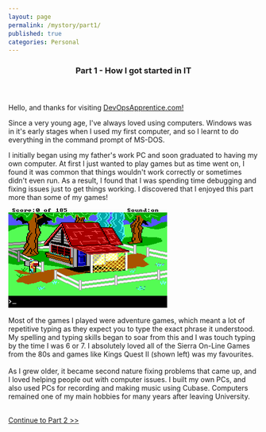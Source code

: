 ```yaml
---
layout: page
permalink: /mystory/part1/
published: true
categories: Personal
---
```

  <header class="post-header">
    <h3 class="post-title">Part 1 - How I got started in IT</h3>
  </header>

Hello, and thanks for visiting <a href="/">DevOpsApprentice.com!</a>

Since a very young age, I've always loved using computers. Windows was in it's
early stages when I used my first computer, and so I learnt to do everything in
the command prompt of MS-DOS.

I initially began using my father's work PC and soon graduated to
having my own computer. At first I just wanted to play games but as time went
on, I found it was common that things wouldn't work correctly or sometimes didn't
even run. As a result, I found that I was spending time debugging and fixing issues
just to get things working. I discovered that I enjoyed this part more than some of my games!

<img src="/_pictures/kq2-1.png" alt="Kings Quest 2" class="leftimg" />

Most of the games I played were adventure games, which meant a lot of repetitive typing
as they expect you to type the exact phrase it understood. My spelling and typing skills began to soar from this and I was touch typing by the time I was 6 or 7. I
absolutely loved all of the Sierra On-Line Games from the 80s and games like
Kings Quest II (shown left) was my favourites.
<br>
<br>
As I grew older, it became second nature fixing problems that came up, and I
loved helping people out with computer issues. I built my own PCs, and also used
PCs for recording and making music using Cubase. Computers remained one of my
main hobbies for many years after leaving University.
<br>
<br>
<div><a id="r" href="/mystory/part2">Continue to Part 2 >></a></div>
<br>
